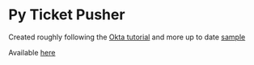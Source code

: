 # Py Ticket Pusher

Created roughly following the [Okta tutorial](https://developer.okta.com/blog/2018/07/12/flask-tutorial-simple-user-registration-and-login) and more up to date [sample](https://github.com/okta/samples-python-flask/blob/master/okta-hosted-login/main.py)

Available [here](https://ticketpusher-prod.herokuapp.com/)
